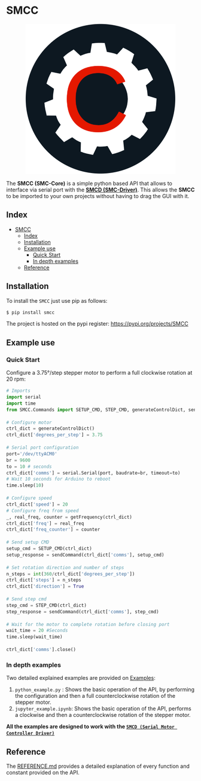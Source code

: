 # SMCC

<p align=center>
    <img src='https://raw.githubusercontent.com/Wauro21/SMCC/master/github_images/icon.png'>
</p>

The **SMCC (SMC-Core)** is a simple python based API that allows to interface via serial port with the [**SMCD (SMC-Driver)**](https://github.com/Wauro21/SMCD). This allows the **SMCC** to be imported to your own projects without having to drag the GUI with it.


## Index

- [SMCC](#smcc)
  - [Index](#index)
  - [Installation](#installation)
  - [Example use](#example-use)
    - [Quick Start](#quick-start)
    - [In depth examples](#in-depth-examples)
  - [Reference](#reference)


## Installation

To install the `SMCC` just use pip as follows: 

```bash
$ pip install smcc

```

The project is hosted on the pypi register: https://pypi.org/projects/SMCC


## Example use

### Quick Start

Configure a 3.75°/step stepper motor to perform a full clockwise rotation at 20 rpm:

```python
# Imports
import serial
import time
from SMCC.Commands import SETUP_CMD, STEP_CMD, generateControlDict, sendCommand

# Configure motor
ctrl_dict = generateControlDict()
ctrl_dict['degrees_per_step'] = 3.75

# Serial port configuration
port='/dev/ttyACM0'
br = 9600
to = 10 # seconds
ctrl_dict['comms'] = serial.Serial(port, baudrate=br, timeout=to)
# Wait 10 seconds for Arduino to reboot
time.sleep(10)

# Configure speed
ctrl_dict['speed'] = 20
# Configure freq from speed
_, real_freq, counter = getFrequency(ctrl_dict)
ctrl_dict['freq'] = real_freq
ctrl_dict['freq_counter'] = counter

# Send setup CMD
setup_cmd = SETUP_CMD(ctrl_dict)
setup_response = sendCommand(ctrl_dict['comms'], setup_cmd)

# Set rotation direction and number of steps
n_steps = int(360/ctrl_dict['degrees_per_step'])
ctrl_dict['steps'] = n_steps
ctrl_dict['direction'] = True

# Send step cmd
step_cmd = STEP_CMD(ctrl_dict)
step_response = sendCommand(ctrl_dict['comms'], step_cmd)

# Wait for the motor to complete rotation before closing port
wait_time = 20 #Seconds
time.sleep(wait_time)

ctrl_dict['comms'].close()

```

### In depth examples


Two detailed explained examples are provided on [Examples](https://github.com/Wauro21/SMCC/tree/master/Examples):

1. `python_example.py` : Shows the basic operation of the API, by performing the configuration and then a full counterclockwise rotation of the stepper motor. 
2. `jupyter_example.ipynb`: Shows the basic operation of the API, performs a clockwise and then a counterclockwise rotation of the stepper motor. 

**All the examples are designed to work with the [`SMCD (Serial Motor Controller Driver)`](https://github.com/Wauro21/SMCD)**

## Reference

The [REFERENCE.md](https://github.com/Wauro21/SMCC/tree/master/REFERENCE.md) provides a detailed explanation of every function and constant provided on the API.  


